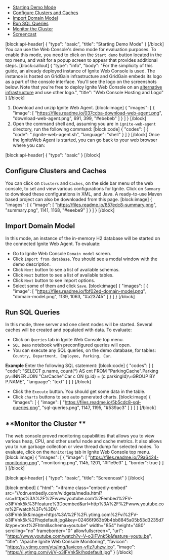 * [Starting Demo Mode](#section-starting-demo-mode)
 * [Configure Clusters and Caches](#section-configure-clusters-and-caches)
 * [Import Domain Model](#section-import-domain-model)
 * [Run SQL Queries](#section-run-sql-queries)
 * [Monitor the Cluster](#section-monitor-the-cluster)
* [Screencast](#section-screencast)

[block:api-header]
{
  "type": "basic",
  "title": "Starting Demo Mode"
}
[/block]
You can use the Web Console's demo mode for evaluation purposes. To enable this mode, you need to click on the `Start demo` button located in the top menu, and wait for a popup screen to appear that provides additional steps.
[block:callout]
{
  "type": "info",
  "body": "For the simplicity of this guide, an already deployed instance of Ignite Web Console is used. The instance is hosted on GridGain infrastructure and GridGain embeds its logo as a part of the console interface. You'll see the logo on the screenshots below. Note that you're free to deploy Ignite Web Console on an [alternative infrastructure](doc:local-deployment) and use other logo.",
  "title": "Web Console Hosting and Logo"
}
[/block]
1. Download and unzip Ignite Web Agent. 
[block:image]
{
  "images": [
    {
      "image": [
        "https://files.readme.io/037ccba-download-web-agent.png",
        "download-web-agent.png",
        691,
        399,
        "#ebebeb"
      ]
    }
  ]
}
[/block]
2. Open the command shell and, assuming you are in `ignite-web-agent` directory, run the following command: 
[block:code]
{
  "codes": [
    {
      "code": "./ignite-web-agent.sh",
      "language": "shell"
    }
  ]
}
[/block]
Once the IgniteWeb Agent is started, you can go back to your web browser where you can:

[block:api-header]
{
  "type": "basic"
}
[/block]
## **Configure Clusters and Caches**
You can click on `Clusters` and `Caches`, on the side bar menu of the web console, to set and view various configurations for Ignite. Click on `Summary` to download these configurations in XML, and Java. A ready-to-use Maven based project can also be downloaded from this page.
[block:image]
{
  "images": [
    {
      "image": [
        "https://files.readme.io/857edc8-summary.png",
        "summary.png",
        1141,
        1168,
        "#eeebe9"
      ]
    }
  ]
}
[/block]
## **Import Domain Model**

In this mode, an instance of the in-memory H2 database will be started on the connected Ignite Web Agent. To evaluate:
  * Go to Ignite Web Console `Domain model` screen.
  * Click `Import from database`. You should see a modal window with the demo description.
  * Click `Next` button to see a list of available schemas.
  * Click `Next` button to see a list of available tables.
  * Click `Next` button to see import options.
  * Select some of them and click `Save`.
[block:image]
{
  "images": [
    {
      "image": [
        "https://files.readme.io/fbf02ed-domain-model.png",
        "domain-model.png",
        1139,
        1063,
        "#a23745"
      ]
    }
  ]
}
[/block]
## **Run SQL Queries**
In this mode, three server and one client nodes will be started. Several caches will be created and populated with data. To evaluate:
 * Click  on `Queries` tab in Ignite Web Console top menu.
 * `SQL Demo` notebook with preconfigured queries will open.
 * You can execute any SQL queries, on the demo database, for tables: `Country, Department, Employee, Parking, Car`.

**Example**
 Enter the following SQL statement:
[block:code]
{
  "codes": [
    {
      "code": "SELECT p.name, count(*) AS cnt FROM \"ParkingCache\".Parking p`\n`INNER JOIN \"CarCache\".Car c ON (p.id) = (c.parkingId)`\n`GROUP BY P.NAME",
      "language": "text"
    }
  ]
}
[/block]
* Click the `Execute` button. You should get some data in the table.
* Click `charts` buttons to see auto generated charts.
[block:image]
{
  "images": [
    {
      "image": [
        "https://files.readme.io/5b5cdc8-sql-queries.png",
        "sql-queries.png",
        1147,
        1195,
        "#539ac3"
      ]
    }
  ]
}
[/block]
## **Monitor the Cluster **
The web console proved monitoring capabilities that allows you to view various heap, CPU, and other useful node and cache metrics. It also allows you to run garbage collection or view thread dump for selected nodes. To evaluate, click on the `Monitoring` tab in Ignite Web Console top menu.
[block:image]
{
  "images": [
    {
      "image": [
        "https://files.readme.io/79a6424-monitoring.png",
        "monitoring.png",
        1145,
        1201,
        "#f1e9e3"
      ],
      "border": true
    }
  ]
}
[/block]

[block:api-header]
{
  "type": "basic",
  "title": "Screencast"
}
[/block]

[block:embed]
{
  "html": "<iframe class=\"embedly-embed\" src=\"//cdn.embedly.com/widgets/media.html?src=https%3A%2F%2Fwww.youtube.com%2Fembed%2FV-o3IFVnk5k%3Ffeature%3Doembed&url=http%3A%2F%2Fwww.youtube.com%2Fwatch%3Fv%3DV-o3IFVnk5k&image=https%3A%2F%2Fi.ytimg.com%2Fvi%2FV-o3IFVnk5k%2Fhqdefault.jpg&key=02466f963b9b4bb8845a05b53d3235d7&type=text%2Fhtml&schema=youtube\" width=\"854\" height=\"480\" scrolling=\"no\" frameborder=\"0\" allowfullscreen></iframe>",
  "url": "https://www.youtube.com/watch?v=V-o3IFVnk5k&feature=youtu.be",
  "title": "Apache Ignite Web Console Monitoring",
  "favicon": "https://s.ytimg.com/yts/img/favicon-vflz7uhzw.ico",
  "image": "https://i.ytimg.com/vi/V-o3IFVnk5k/hqdefault.jpg"
}
[/block]